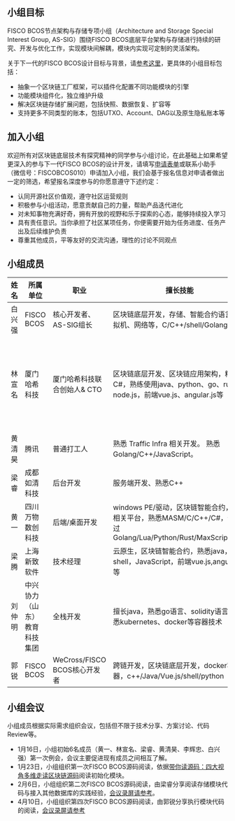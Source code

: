 
## 小组目标

FISCO BCOS节点架构与存储专项小组（Architecture and Storage Special Interest Group, AS-SIG）围绕FISCO BCOS底层平台架构与存储进行持续的研究、开发与优化工作，实现模块间解耦，模块内实现可定制的灵活架构。

关于下一代的FISCO BCOS设计目标与背景，请[参考这里](https://zhuanlan.zhihu.com/p/342043241)，更具体的小组目标包括：

- 抽象一个区块链工厂框架，可以插件化配置不同功能模块的引擎
- 功能模块组件化，独立维护升级
- 解决区块链存储扩展问题，包括快照、数据恢复、扩容等
- 支持更多不同类型的账本，包括UTXO、Account、DAG以及原生隐私账本等

## 加入小组

欢迎所有对区块链底层技术有探究精神的同学参与小组讨论，在此基础上如果希望更深入的参与下一代FISCO BCOS的设计开发，请填写[申请表单](https://wj.qq.com/s2/7773399/ee41)或联系小助手（微信号：FISCOBCOS010）申请加入小组，我们会基于报名信息对申请者做出一定的筛选，希望报名深度参与的你愿意遵守下述约定：

- 认同开源社区价值观，遵守社区运营规则
- 积极参与小组活动，愿意贡献自己的力量，帮助产品迭代进化
- 对未知事物充满好奇，拥有开放的视野和乐于探索的心态，能够持续投入学习
- 具有责任意识。当你承担了社区某项任务，你便需要开始为任务进度、任务产出及后续维护负责
- 尊重其他成员，平等友好的交流沟通，理性的讨论不同观点

## 小组成员

| **姓名** | **所属单位**  | **职业**   | **擅长技能** | **个人简介/主页** |
| -------- | ------------ | --------- | -------------- | -------------------- |
| 白兴强  | FISCO BCOS |   核心开发者、AS-SIG组长 | 区块链底层开发，存储、智能合约语言与虚拟机、网络等，C/C++/shell/Golang/rust | 编译器驱动开发。https://github.com/bxq2011hust|
| 林宣名  | 厦门哈希科技 |  厦门哈希科技联合创始人& CTO| 区块链底层开发、区块链应用架构，精通 C#，熟练使用java、python、go、rust、node.js，前端vue.js、angular.js等|FISCO BCOS C# SDK 作者， 集美大学区块链产学研导师，CCF YOCSEF委员。CSDN签约讲师，BSN合格开发者，FISCO BCOS年度开源贡献者，元磁之力区块链社区发起者。技术极客，热衷开源和生产实践的技术赋能。关注前沿技术，专注领域：区块链、AI。https://github.com/linbin524|
| 黄清昊  | 腾讯 | 普通打工人 | 熟悉 Traffic Infra 相关开发。 熟悉Golang/C++/JavaScript。 | 对存储、网络、分布式协议感兴趣。 前阿里云前端工程师，前字节跳动服务端工程师。[wfnuser](https://github.com/wfnuser/)|
| 梁睿 | 成都如清科技 | 后台开发 | 服务端开发、熟悉C++ | 后台开发、预研，C++秃击者，刚入门还在用吃奶劲学习的技术小白[stingliang](https://gitee.com/stingliang) |
| 黄一 | 四川万物数创科技 | 后端/桌面开发 | windows PE/驱动，区块链智能合约，BIM相关平台，熟悉MASM/C/C++/C#，使用过Golang/Lua/Python/Rust/MaxScript/Lisp | 对区块链底层原理感兴趣，前逆向工程师，现BIM+边缘区块链开发工程师，BIM轻量化工程师[saberdance](https://github.com/saberdance) |
| 梁腾 | 上海新致软件 | 技术经理 | 云原生，区块链智能合约，熟悉java，shell，JavaScript，前端vue.js,angular.js等 | 对区块链底层感兴趣，全栈工程师 [ltyuanmu](https://github.com/ltyuanmu) |
| 刘仲明 | 中兴协力（山东）教育科技集团 | 全栈开发 | 擅长java，熟悉go语言、solidity语言，熟悉kubernetes、docker等容器技术 | [aiottots](https://github.com/aiottots) |
| 郭锐 | FISCO BCOS | WeCross/FISCO BCOS核心开发者 | 跨链开发，区块链底层开发，docker容器，c++/Java/Vue.js/shell/python | https://github.com/kyonRay |


## 小组会议

小组成员根据实际需求组织会议，包括但不限于技术分享、方案讨论、代码Review等。

- 1月16日，小组初始6名成员（黄一、林宣名、梁睿、黄清昊、李辉忠、白兴强）第一次例会，会议主要促进现有成员之间相互了解。
- 1月23日，小组组织第一次FISCO BCOS源码阅读，依据[带你读源码：四大视角多维走读区块链源码](https://mp.weixin.qq.com/s/Erm1XV9n9gmwVn6-8Tda7w)阅读初始化模块。
- 2月6日，小组组织第二次FISCO BCOS源码阅读，由梁睿分享阅读存储模块代码与接入其他数据库的实践经验，[会议录屏请参考](https://meeting.tencent.com/user-center/shared-record-info?id=b8d88f3d-af71-4227-a790-24c9b161bbad&reload=1)。
- 4月10日，小组组织第四次FISCO BCOS源码阅读，由郭锐分享执行模块代码的阅读，[会议录屏请参考](https://meeting.tencent.com/user-center/shared-record-info?id=36da6144-633e-466d-865f-66b612efcc7c)

